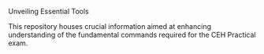 Unveiling Essential Tools

This repository houses crucial information aimed at enhancing understanding of the fundamental commands required for the CEH Practical exam.
